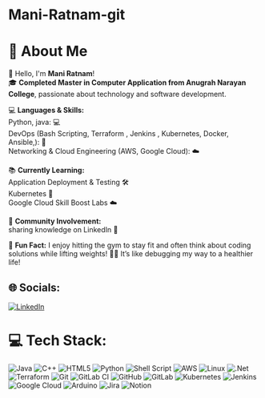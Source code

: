 # Mani-Ratnam-git

# 💫 About Me

👋 Hello, I'm **Mani Ratnam**!  
🎓 **Completed Master in Computer Application from Anugrah Narayan College**, passionate about technology and software development.

💻 **Languages & Skills:**  
Python, java: 💻   
DevOps (Bash Scripting, Terraform , Jenkins , Kubernetes, Docker, Ansible,): 🚀  
Networking & Cloud Engineering (AWS, Google Cloud): ☁️

📚 **Currently Learning:**  
Application Deployment & Testing 🛠️  
Kubernetes 🐳  
Google Cloud Skill Boost Labs ☁️

🌱 **Community Involvement:**  
 sharing knowledge on LinkedIn 📝

💪 **Fun Fact:** I enjoy hitting the gym to stay fit and often think about coding solutions while lifting weights! 🏋️‍♂️ It’s like debugging my way to a healthier life!


## 🌐 Socials:
[![LinkedIn](https://img.shields.io/badge/LinkedIn-%230077B5.svg?logo=linkedin&logoColor=white)](https://www.linkedin.com/in/mani-ratnam-48a287222) 

# 💻 Tech Stack:
 ![Java](https://img.shields.io/badge/Java%23-%23239120.svg?style=for-the-badge&logo=Javasharp&logoColor=white) ![C++](https://img.shields.io/badge/c++-%2300599C.svg?style=for-the-badge&logo=c%2B%2B&logoColor=white) ![HTML5](https://img.shields.io/badge/html5-%23E34F26.svg?style=for-the-badge&logo=html5&logoColor=white) ![Python](https://img.shields.io/badge/python-3670A0?style=for-the-badge&logo=python&logoColor=ffdd54) ![Shell Script](https://img.shields.io/badge/shell_script-%23121011.svg?style=for-the-badge&logo=gnu-bash&logoColor=white) ![AWS](https://img.shields.io/badge/AWS-%23FF9900.svg?style=for-the-badge&logo=amazon-aws&logoColor=white) ![Linux](https://img.shields.io/badge/Linux-F80000?style=for-the-badge&logo=Linux&logoColor=white) ![.Net](https://img.shields.io/badge/.NET-5C2D91?style=for-the-badge&logo=.net&logoColor=white) ![Terraform](https://img.shields.io/badge/terraform-%235835CC.svg?style=for-the-badge&logo=terraform&logoColor=white) ![Git](https://img.shields.io/badge/git-%23F05033.svg?style=for-the-badge&logo=git&logoColor=white) ![GitLab CI](https://img.shields.io/badge/gitlab%20CI-%23181717.svg?style=for-the-badge&logo=gitlab&logoColor=white) ![GitHub](https://img.shields.io/badge/github-%23121011.svg?style=for-the-badge&logo=github&logoColor=white) ![GitLab](https://img.shields.io/badge/gitlab-%23181717.svg?style=for-the-badge&logo=gitlab&logoColor=white) ![Kubernetes](https://img.shields.io/badge/kubernetes-%23326ce5.svg?style=for-the-badge&logo=kubernetes&logoColor=white) ![Jenkins](https://img.shields.io/badge/jenkins-%232C5263.svg?style=for-the-badge&logo=jenkins&logoColor=white) ![Google Cloud](https://img.shields.io/badge/GoogleCloud-%234285F4.svg?style=for-the-badge&logo=google-cloud&logoColor=white) ![Arduino](https://img.shields.io/badge/-Arduino-00979D?style=for-the-badge&logo=Arduino&logoColor=white) ![Jira](https://img.shields.io/badge/jira-%230A0FFF.svg?style=for-the-badge&logo=jira&logoColor=white) ![Notion](https://img.shields.io/badge/Notion-%23000000.svg?style=for-the-badge&logo=notion&logoColor=white)









